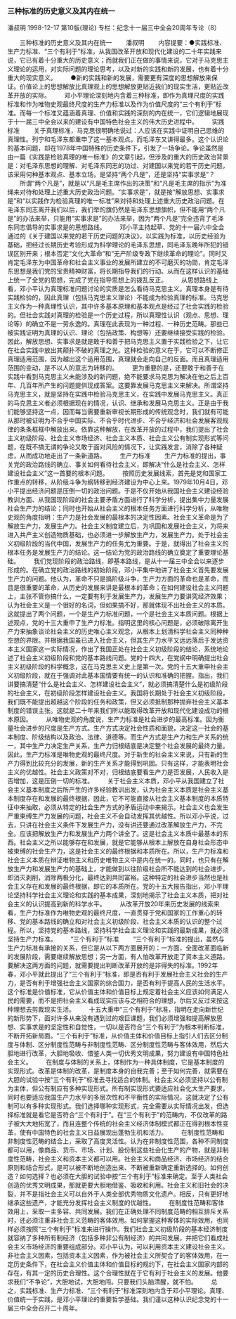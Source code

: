 ### 三种标准的历史意义及其内在统一
潘叔明
1998-12-17
第10版(理论)
专栏：纪念十一届三中全会20周年专论（8）

　　三种标准的历史意义及其内在统一
　　潘叔明
　　内容提要：●实践标准、生产力标准、“三个有利于”标准，从我国改革开放和现代化建设的二十年实践来说，它已有着十分重大的历史意义；而就我们正在做的事情来说，它对于马克思主义理论的运用，对实际问题的理论思考，以及对新的实践和新的发展，也有着十分重大的现实意义。
　　●新的实践和新的发展，需要更有深度的思想解放来保证。价值论上的思想解放比真理观上的思想解放更贴近我们的现实生活，更贴近改革开放的实际。
　　邓小平理论深刻地内含着三种标准，即作为真理尺度的实践标准和作为唯物史观最终尺度的生产力标准以及作为价值尺度的“三个有利于”标准。而每一个标准又蕴涵着真理、价值和实践的深刻的内在统一，它们逻辑地展现于十一届三中全会以来的建设有中国特色社会主义的伟大历史进程中。
　　实践标准
　　关于真理标准，马克思很明确地说过：人应该在实践中证明自己思维的真理性。列宁和毛泽东都重申了这一基本观点。而毛泽东又讲得最多。这个认识论的基本问题，却在1978年中国特殊的历史条件下，引发了一场争论。争论虽然是由一篇《实践是检验真理的唯一标准》的文章引起，但涉及的重大的历史政治背景是：对毛泽东思想的理解、对毛泽东同志的功过、对建国以来党的若干历史问题，该采用何种基本观点、基本立场，是坚持“两个凡是”，还是坚持“实事求是”？
　　所谓“两个凡是”，就是以“凡是毛主席作出的决策”和“凡是毛主席的指示”为准绳来对待和处理上述重大历史政治问题。“实事求是”，就是按“解放思想、实事求是”和“以实践作为检验真理的唯一标准”来对待和处理上述重大历史政治问题。在毛泽东同志离开我们以后，我们举的旗仍然是毛泽东思想旗帜，但不能用“两个凡是”的办法来举，只能用“实事求是”的办法来举，因为“两个凡是”完全违背了毛泽东同志倡导的实事求是的思想路线。
　　邓小平主持起草、党的十一届六中全会通过的《关于建国以来党的若干历史问题的决议》，以实践为标准，以历史经验为基础，把经过长期历史考验形成为科学理论的毛泽东思想，同毛泽东晚年所犯的错误区别开来；根本否定“文化大革命”和“无产阶级专政下继续革命的理论”。同时又肯定毛泽东为中国革命和社会主义事业的发展所建立的不可磨灭的功勋，肯定毛泽东思想是我们党的宝贵精神财富，将长期指导我们的行动。从而在这样认识的基础上统一了全党的思想，完成了党在指导思想上的拨乱反正。
　　从思想路线上看，邓小平认为真理标准问题讨论的实质是怎么看待马克思主义。真理本身是有待实践检验的，因此真理（包括马克思主义理论）不能成为检验真理的标准。马克思主义作为一种真理性认识，其中许多基本原理和基本观点是经过了社会实践的检验的。但社会实践对真理的检验是一个历史过程，所以真理性认识（观点、思想、理论等）的确立不是一劳永逸的。真理在此表现为一种过程、一种历史范畴。那些已被实践证明为真理的认识、理论（包括政策、构想等）还要继续接受实践的检验。因此，解放思想、实事求是就是敢于和善于把马克思主义置于实践检验之下，让它在社会实践中放出其颠扑不破的真理之光。这种检验的意义在于，它可以不断修正真理适用范围，因为越出这个适用范围，真理就会走向自己的反面。而且真理适用范围的变动，是不以人的意志为转移的。
　　更为重要的是，还要敢于和善于在实践中看到马克思主义未能涉及的新问题，绝不能要求马克思为解决在他之后上百年、几百年所产生的问题提供现成答案。这要靠发展马克思主义来解决。所谓坚持马克思主义，就是坚持在实践中检验马克思主义，在实践中发展马克思主义。真正的马克思主义者必须根据现在的情况，认识、继承和发展马克思主义。正是由于我们能够坚持这一点，因而每当需要重新审视长期形成的传统观念时，我们就有可能从那时被证明为不合乎中国实际、不合乎时代进步、不合乎经济和社会发展客观规律的条条框框中解放出来。依靠这种解放，在改革开放的过程中，我们提出了社会主义初级阶段、社会主义市场经济、社会主义本质、社会主义公有制实现形式等问题，在既不搞无谓的争论又敢于面对风险的情况下，让实践发言，消除了各种疑虑，从而成功地走出了一条新道路。
　　生产力标准
　　生产力标准的提出，事关党的政治路线的确立、事关如何看待社会主义，即解决“什么是社会主义、怎样建设社会主义”这一首要的根本问题。
　　按照历史发展线索，首先是党和国家工作重点的转移，从阶级斗争为纲转移到经济建设为中心上来。1979年10月4日，邓小平提出经济问题是压倒一切的政治问题。于是不仅开始从我国社会主义建设经验教训方面、从我国现阶段的社会主要矛盾方面进行了科学分析，提出集中力量发展社会生产力的结论；同时也开始从社会主义的根本任务方面进行科学分析，从唯物史观的角度指明：生产力是社会发展的最根本的决定性因素。社会主义革命是为了解放生产力，发展生产力。社会主义制度建立后，为巩固和发展社会主义，为将来进入共产主义创造物质基础，也必须进一步解放生产力，发展生产力。处于社会主义初级阶段的当代中国，发展生产力的任务尤为重要。于是，就得出了社会主义的根本任务是发展生产力的结论。这一结论为党的政治路线的确立奠定了重要理论基础。
　　我们党现阶段的政治路线，即基本路线，是从十一届三中全会以来逐步形成的。在确立党的政治路线的初始阶段，邓小平集中地讲了社会主义首先要发展生产力的问题。他认为，革命不只是搞阶级斗争，生产力方面的革命也是革命，而且是很重要的革命，从历史的发展来讲是最根本的革命；在如何建设社会主义问题上，主张不管你搞什么，一定要有利于发展生产力，发展生产力要讲究经济效果；认为社会主义是一个很好的名词，但如果搞不好，那就体现不出社会主义的本质。这就提出了两个问题，一个是生产力标准问题，一个是社会主义本质问题。根据上述观点，党的十三大重申了生产力标准。指明这里的核心问题是，必须破除离开生产力来抽象谈论社会主义的历史唯心主义观念，从根本上划清科学社会主义同种种空想的界限。并根据我国虽已进入社会主义，但其生产力水平又远远落后于发达资本主义国家这一实际情况，作出了我国正处在社会主义初级阶段的结论，系统地论述了社会主义初级阶段和党的基本路线问题。党的十四大，在党纲中明确提出社会主义初级阶段的科学概念，这在马克思主义史上是第一次。党的十五大重申社会主义初级阶段，就在于强调对此基本国情要有统一的认识和准确的把握。指出，我们讲要搞清楚“什么是社会主义、怎样建设社会主义”，就必须搞清楚什么是初级阶段的社会主义，在初级阶段怎样建设社会主义。我国将长期处于社会主义初级阶段，我们既不能提出超越这个阶段的任务和政策，但又必须抵制那种抛弃社会主义基本制度的错误主张。这就是二十年来我们所以能取得改革开放和现代化建设成功的根本原因。
　　从唯物史观的角度说，生产力标准是社会进步的最高标准。因为衡量社会进步的尺度是生产方式。生产方式决定社会性质和面貌，决定这一社会的基本制度、阶级结构以及政治、法律、道德等。而生产方式是生产力和生产关系的统一，其中生产力决定生产关系，生产力归根结底是决定整个社会发展的最终力量。因此，生产力标准是唯物史观的最终尺度。对于新生的社会主义来说，只有新的生产力得到比较充分的发展，新的生产关系才能得到巩固。只有这样，才能表明社会主义的优越性。社会主义政策对不对，归根结底要看生产力是否发展，人民收入是否增加，这是压倒一切的标准。
　　关于社会主义本质，邓小平从我国建立了社会主义基本制度之后所产生的许多经验教训出发，认为社会主义本质是社会主义基本制度存在和发展的最终根据，因此，它不可能直接从社会主义基本制度的本质特征中来抽取，必须从特定的社会生产方式的矛盾运动中来揭示。社会主义也会发生严重束缚生产力发展的问题，社会主义不会自动发挥其优越性。所以邓小平说，过去，只讲在社会主义条件下发展生产力，没有讲还要通过改革解放生产力，不完全。应该把解放生产力和发展生产力两个讲全了。这是社会主义本质中最基本的东西。社会主义之所以能够存在和发展，就是它能够从根本上解放在自身社会形态中被束缚的社会生产力，这是社会主义的最终根据和本质所在。所以，生产力标准和社会主义本质在辩证唯物主义和历史唯物主义中是内在统一的。同时，也只有在解放生产力和发展生产力的基础上，才能做到以往阶级社会所不能达到的社会进步，即消灭剥削，消除两极分化，最终达到共同富裕。这种特定的社会进步当然也是社会主义存在和发展的最终根据，即它的本质所在。党的十五大报告指出，邓小平理论坚持科学社会主义理论和实践的基本成果，深刻地揭示了社会主义本质，把对社会主义的认识提高到新的科学水平。
　　从改革开放20年来历史发展的线索来看，生产力标准作为唯物史观的最终尺度，一直贯穿于党和国家的工作重心的转移、党的基本路线的确立和对社会主义初级阶段、社会主义本质的认识的整个过程。所以，坚持党的基本路线，坚持科学社会主义理论和实践的最新成果，就必须坚持生产力标准。
　　“三个有利于”标准
　　“三个有利于”标准的提出，虽然与生产力标准有承接的关系，但它是从以下两方面展开的：一方面，全面改革面临新的发展阶段，需要继续解放思想；另一方面，有人怕改革开放走了资本主义道路。要解决这两方面的问题，就需要提出判断改革开放的是非得失的标准。1992年春，邓小平就此提出了“三个有利于”标准，即是否有利于发展社会主义社会的生产力，是否有利于增强社会主义国家的综合国力，是否有利于提高人民的生活水平。这个标准是价值标准，它从价值主体和价值目标上规定着社会主义应该如何满足人民的需要，而不是把社会主义看成现实应该与之相符合的理想，尔后又反过来按这种理想去剪裁现实生活。
　　十五大重申“三个有利于”标准，指明在走向新世纪的新形势下，面对许多从来没有遇到过的艰巨课题，我们必须增强和提高解放思想、实事求是的坚定性和自觉性，一切以是否符合“三个有利于”为根本判断标准，不断开拓新局面。“三个有利于”标准，从价值主体和价值目标上指引人们去区分制度与体制、区分制度性范畴与非制度性范畴、区分制度性范畴与客体效用，然后大胆地进行改革，大胆地吸收、借鉴人类一切优秀文明成果，努力建设有中国特色社会主义。
　　在制度与体制的关系上，体制作为一种具体制度，它是基本制度的实现形式。改革是体制的改革，是制度本身的自我完善；至于如何完善，就需要在大胆的试验中按“三个有利于”标准去寻找适合的体制。社会主义必须坚持以公有制为主体，但公有制应有多种实现形式。所有制实现形式要适应社会化大生产要求，同时也要适应我国生产力水平的多层次性和不平衡性的实际情况，这就决定了公有制可以有多种实现形式。我们选择哪种实现形式，完全需要从实际情况出发，但选择标准就是看它是否符合“三个有利于”。在“三个有利于”的范畴内，不仅改革的路子被大大地拓宽了，而且连整个传统的社会主义经济体制模式都正在得到根本性变革，使有中国特色的社会主义日益展现出蓬勃生机和活力。
　　在制度性范畴和非制度性范畴的结合上，采取了高度灵活性。认为在非制度性范围，各种不同制度都可以用，像商品、货币、市场、计划、股份制这些社会化生产的产物，就是非制度性范畴，社会主义和资本主义都可以用。社会主义和商品经济、市场经济的结合原则和结合形式，是可以被不断地创造出来、不断被重新确定重新选择的。如何创造？如何选择？也必须在大胆的试验中按“三个有利于”标准来确定。至于人类社会创造的优秀文明成果，那就更要大胆地借鉴、吸收和利用。社会主义和旧社会的决裂，并不是指社会主义可以自外于人类全部优秀物质文化遗产。相反，只有更好地继承这些遗产，才能充分发挥社会主义制度的优越性。
　　在制度性范畴和客体效用上，采取一主多容、共同发展。我们在正确处理不同制度范畴的相互排斥关系时，还必须注重非社会主义范畴的客体效用。如何掌握这种客体的实际效用，也同样必须按照“三个有利于”标准来进行操作。我们社会主义初级阶段的基本经济制度就容纳了多种所有制经济（包括多种非公有制经济）的共同发展，并把它们看成社会主义市场经济的重要组成部分。邓小平认为，可以利用资本主义建设社会主义。非社会主义因素，包括资本主义因素，作为被社会主义所契合了的客体效用，在一定历史条件下，在社会主义价值主体和价值目标的规约下，在社会主义国家内部的存在，有其一定的历史合理性。这个合理性就在于它有利于社会主义的发展。他要求我们“不争论”，大胆地试，大胆地闯。只要我们头脑清醒，就不怕。
　　总之，实践标准、生产力标准、“三个有利于”标准深刻地内含于邓小平理论。真理、价值统一于实践，是邓小平理论的重要哲学基础。我们谨以这种认识纪念党的十一届三中全会召开二十周年。
